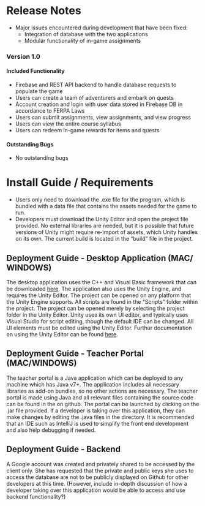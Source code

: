 # Release Notes

- Major issues encountered during development that have been fixed:
	- Integration of database with the two applications
	- Modular functionality of in-game assignments

### Version 1.0

#### Included Functionality

- Firebase and REST API backend to handle database requests to populate the game
- Users can create a team of adventurers and embark on quests
- Account creation and login with user data stored in Firebase DB in accordance to FERPA Laws
- Users can submit assignments, view assignments, and view progress
- Users can view the entire course syllabus
- Users can redeem in-game rewards for items and quests

#### Outstanding Bugs

- No outstanding bugs

# Install Guide / Requirements

- Users only need to download the .exe file for the program, which is bundled with a data file that contains the assets needed for the game to run.
- Developers must download the Unity Editor and open the project file provided. No external libraries are needed, but it is possible that future versions of Unity might require re-import of assets, which Unity handles on its own. The current build is located in the “build” file in the project.

## Deployment Guide - Desktop Application (MAC/ WINDOWS)

The desktop application uses the C++ and Visual Basic framework that can be downloaded [here](https://www.microsoft.com/en-us/download/details.aspx?id=9639). The application also uses the Unity Engine, and requires the Unity Editor. The project can be opened on any platform that the Unity Engine supports. All scripts are found in the “Scripts” folder within the project. The project can be opened merely by selecting the project folder in the Unity Editor. Unity uses its own UI editor, and typically uses Visual Studio for script editing, though the default IDE can be changed. All UI elements must be edited using the Unity Editor. Furthur documentation on using the Unity Editor can be found [here](https://docs.unity3d.com/Manual/index.html).


## Deployment Guide - Teacher Portal (MAC/WINDOWS)

The teacher portal is a Java application which can be deployed to any machine which has Java v7+. The application includes all necessary libraries as add-on bundles, so no other actions are necessary. The teacher portal is made using Java and all relevant files containing the source code can be found in the on github. The portal can be launched by clicking on the .jar file provided. If a developer is taking over this application, they can make changes by editing the .java files in the directory. It is recommended that an IDE such as IntelliJ is used to simplify the front end development and also help debugging if needed.

## Deployment Guide - Backend

A Google account was created and privately shared to be accessed by the client only. She has requested that the private and public keys she uses to access the database are not to be publicly displayed on Github for other developers at this time. (However, include in-depth discussion of how a developer taking over this application would be able to access and use backend functionality?)
